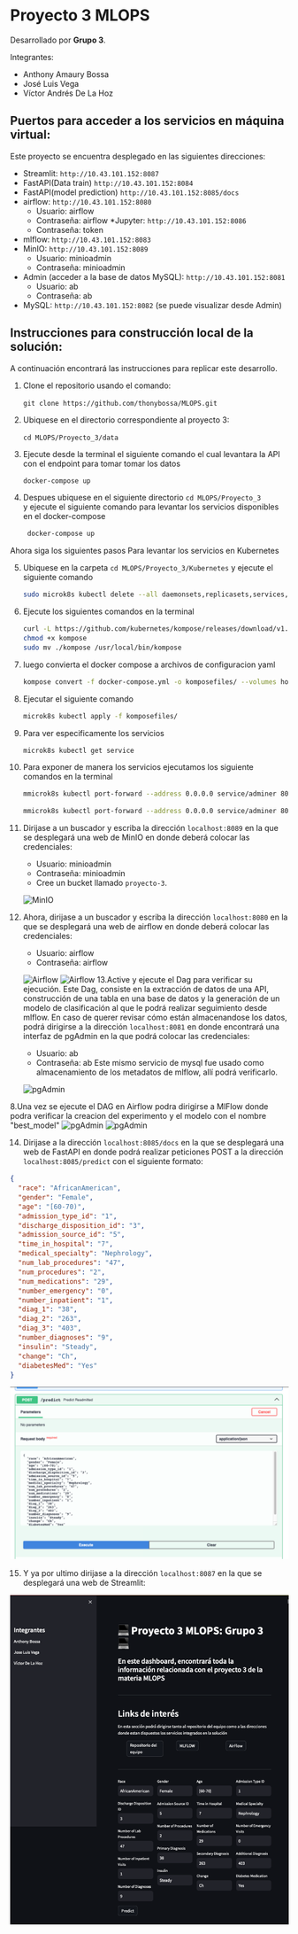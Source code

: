 # Proyecto 3 MLOPS

Desarrollado por **Grupo 3**.

Integrantes:
* Anthony Amaury Bossa
* José Luis Vega
* Víctor Andrés De La Hoz

## Puertos para acceder a los servicios en máquina virtual:
Este proyecto se encuentra desplegado en las siguientes direcciones:
* Streamlit: `http://10.43.101.152:8087`
* FastAPI(Data train) `http://10.43.101.152:8084`
* FastAPI(model prediction) `http://10.43.101.152:8085/docs`
* airflow: `http://10.43.101.152:8080`
    * Usuario: airflow
    * Contraseña: airflow
*Jupyter: `http://10.43.101.152:8086`
    * Contraseña: token
* mlflow: `http://10.43.101.152:8083`
* MinIO: `http://10.43.101.152:8089`
    * Usuario: minioadmin
    * Contraseña: minioadmin
* Admin (acceder a la base de datos MySQL): `http://10.43.101.152:8081`
    * Usuario: ab
    * Contraseña: ab
* MySQL: `http://10.43.101.152:8082` (se puede visualizar desde Admin)
## Instrucciones para construcción local de la solución:
A continuación encontrará las instrucciones para replicar este desarrollo.

1. Clone el repositorio usando el comando:

    `git clone https://github.com/thonybossa/MLOPS.git`

2. Ubiquese en el directorio correspondiente al proyecto 3:

    `cd MLOPS/Proyecto_3/data`
3. Ejecute desde la terminal el siguiente comando el cual levantara la API con el endpoint para tomar tomar los datos
    ```bash
    docker-compose up
    ```
4. Despues ubiquese en el siguiente directorio
    `cd MLOPS/Proyecto_3` <br>
   y ejecute el siguiente comando para levantar los servicios disponibles en el docker-compose
   ```bash
    docker-compose up
    ```
Ahora siga los siguientes pasos Para levantar los servicios en Kubernetes


5. Ubiquese en la carpeta  `cd MLOPS/Proyecto_3/Kubernetes` y ejecute el siguiente comando 
     ```bash
    sudo microk8s kubectl delete --all daemonsets,replicasets,services,deployments,pods,rc,ingress --namespace=default
    ```
6. Ejecute los siguientes comandos en la terminal
    ```bash
    curl -L https://github.com/kubernetes/kompose/releases/download/v1.26.0/kompose-linux-amd64 -o kompose
    chmod +x kompose
    sudo mv ./kompose /usr/local/bin/kompose
    ```
7. luego convierta el docker compose a archivos de configuracion yaml
     ```bash
    kompose convert -f docker-compose.yml -o komposefiles/ --volumes hostPath
    ```
8. Ejecutar el siguiente comando 
     ```bash
    microk8s kubectl apply -f komposefiles/
    ```
9. Para ver especificamente los servicios
    ```bash
    microk8s kubectl get service
    ```
10. Para exponer de manera los servicios ejecutamos los siguiente comandos en la terminal 
    ```bash
    mmicrok8s kubectl port-forward --address 0.0.0.0 service/adminer 8088:8088
    ```
    ```bash
    mmicrok8s kubectl port-forward --address 0.0.0.0 service/adminer 8089:8089
    ```

11. Dirijase a un buscador y escriba la dirección `localhost:8089` en la que se desplegará una web de MinIO en donde deberá colocar las credenciales:
    * Usuario: minioadmin
    * Contraseña: minioadmin

    - Cree un bucket llamado `proyecto-3`.

    ![MinIO](images/minio.png) 
12. Ahora, dirijase a un buscador y escriba la dirección `localhost:8080` en la que se desplegará una web de airflow en donde deberá colocar las credenciales:
    * Usuario: airflow
    * Contraseña: airflow

    ![Airflow](images/airflow.png)
    ![Airflow](images/airflow4.png)
13.Active y ejecute el Dag para verificar su ejecución. Este Dag, consiste en la extracción de datos de una API, construcción de una tabla en una base de datos y la generación de un modelo de clasificación al que le podrá realizar seguimiento desde mlflow. En caso de querer revisar cómo están almacenandose los datos, podrá dirigirse a la dirección `localhost:8081` en donde encontrará una interfaz de pgAdmin en la que podrá colocar las credenciales:
    * Usuario: ab
    * Contraseña: ab
Este mismo servicio de mysql fue usado como almacenamiento de los metadatos de mlflow, allí podrá verificarlo.

    ![pgAdmin](images/mysql.png)

8.Una vez se ejecute el DAG en Airflow podra dirigirse a MlFlow donde podra verificar la creacion  del experimento y el modelo con el nombre "best_model" 
    ![pgAdmin](images/mlflow3.png)
    ![pgAdmin](images/bestmodel.png)

14.  Dirijase a la dirección `localhost:8085/docs` en la que se desplegará una web de FastAPI en donde podrá realizar peticiones POST a la dirección `localhost:8085/predict` con el siguiente formato:
```json
{
  "race": "AfricanAmerican",
  "gender": "Female",
  "age": "[60-70)",
  "admission_type_id": "1",
  "discharge_disposition_id": "3",
  "admission_source_id": "5",
  "time_in_hospital": "7",
  "medical_specialty": "Nephrology",
  "num_lab_procedures": "47",
  "num_procedures": "2",
  "num_medications": "29",
  "number_emergency": "0",
  "number_inpatient": "1",
  "diag_1": "38",
  "diag_2": "263",
  "diag_3": "403",
  "number_diagnoses": "9",
  "insulin": "Steady",
  "change": "Ch",
  "diabetesMed": "Yes"
}
```

 ![pgAdmin](images/fastapi.png)
 
 15. Y ya por ultimo dirijase a la dirección `localhost:8087` en la que se desplegará una web de Streamlit:

  ![pgAdmin](images/streamlit.png)